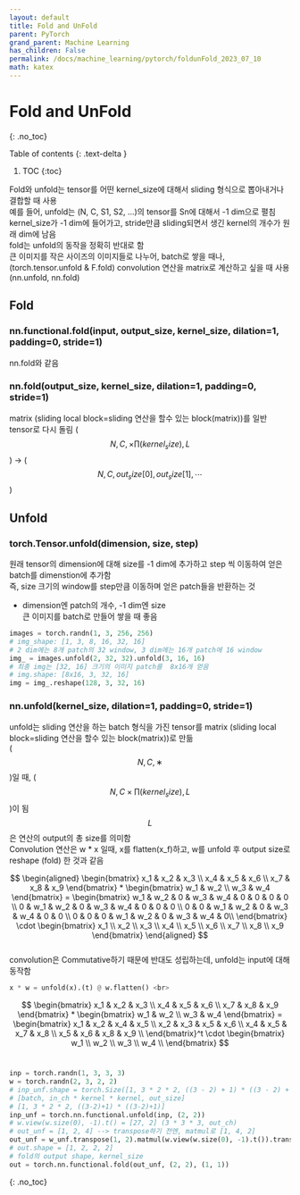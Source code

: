 ```yaml
---
layout: default
title: Fold and UnFold
parent: PyTorch
grand_parent: Machine Learning
has_children: False
permalink: /docs/machine_learning/pytorch/foldunFold_2023_07_10
math: katex
---
```


# Fold and UnFold
{: .no_toc}

Table of contents
{: .text-delta }
1. TOC
{:toc}

Fold와 unfold는 tensor를 어떤 kernel_size에 대해서 sliding 형식으로 뽑아내거나 결합할 때 사용 <br>
예를 들어, unfold는 (N, C, S1, S2, ...)의 tensor를 Sn에 대해서 -1 dim으로 펼침 <br>
kernel_size가 -1 dim에 들어가고, stride만큼 sliding되면서 생긴 kernel의 개수가 원래 dim에 남음 <br>
fold는 unfold의 동작을 정확히 반대로 함 <br>
큰 이미지를 작은 사이즈의 이미지들로 나누어, batch로 쌓을 때나, (torch.tensor.unfold & F.fold)
convolution 연산을 matrix로 계산하고 싶을 때 사용 (nn.unfold, nn.fold)  <br>

## Fold
### nn.functional.fold(input, output_size, kernel_size, dilation=1, padding=0, stride=1)
nn.fold와 같음

### nn.fold(output_size, kernel_size, dilation=1, padding=0, stride=1)
matrix (sliding local block=sliding 연산을 할수 있는 block(matrix))를 일반 tensor로 다시 돌림
($$N, C, \times\prod(kernel_size), L$$) -> ($$N, C, out_size[0], out_size[1], \cdots $$)

## Unfold
### torch.Tensor.unfold(dimension, size, step)
원래 tensor의 dimension에 대해 size를 -1 dim에 추가하고 step 씩 이동하여 얻은 batch를 dimenstion에 추가함 <br>
즉, size 크기의 window를 step만큼 이동하며 얻은 patch들을 반환하는 것  <br>
- dimension엔 patch의 개수, -1 dim엔 size <br>
큰 이미지를 batch로 만들어 쌓을 때 좋음 <br>
```python
images = torch.randn(1, 3, 256, 256)
# img_shape: [1, 3, 8, 16, 32, 16]
# 2 dim에는 8개 patch의 32 window, 3 dim에는 16개 patch에 16 window
img_ = images.unfold(2, 32, 32).unfold(3, 16, 16)
# 최종 img는 [32, 16] 크기의 이미지 patch를  8x16개 얻음
# img.shape: [8x16, 3, 32, 16]
img = img_.reshape(128, 3, 32, 16)
```

### nn.unfold(kernel_size, dilation=1, padding=0, stride=1)
unfold는 sliding 연산을 하는 batch 형식을 가진 tensor를 matrix (sliding local block=sliding 연산을 할수 있는 block(matrix))로  만듦 <br>
($$N, C, ∗$$)일 때, ($$N, C\times\prod(kernel_size), L$$)이 됨 <br>
$$L$$은 연산의 output의 총 size를 의미함 <br>
Convolution 연산은 w * x 일때, x를 flatten(x_f)하고, w를 unfold 후 output size로 reshape (fold) 한 것과 같음 <br>

$$
\begin{aligned}
    \begin{bmatrix} 
    x_1 & x_2 & x_3 \\ 
    x_4 & x_5 & x_6 \\ 
    x_7 & x_8 & x_9 
    \end{bmatrix} 
    * 
    \begin{bmatrix} 
    w_1 & w_2 \\ 
    w_3 & w_4 
    \end{bmatrix} = 
    \begin{bmatrix} 
    w_1 & w_2 & 0 & w_3 & w_4 & 0 & 0 & 0 & 0 \\  
    0 & w_1 & w_2 & 0 & w_3 & w_4 & 0 & 0 & 0 \\  
    0 & 0 & w_1 & w_2 & 0 & w_3 & w_4 & 0 & 0 \\ 
    0 &  0 & 0 & w_1 & w_2 & 0 & w_3 & w_4 & 0\\   
    \end{bmatrix} \cdot 
    \begin{bmatrix}  x_1 \\ x_2 \\ x_3 \\ x_4 \\ x_5 \\ x_6 \\ x_7 \\ x_8 \\ x_9  
    \end{bmatrix}
\end{aligned}
$$ 
<br>
convolution은 Commutative하기 때문에 반대도 성립하는데, unfold는 input에 대해 동작함 <br>

```python
x * w = unfold(x).(t) @ w.flatten() <br>
```

$$
\begin{bmatrix} x_1 & x_2 & x_3 \\ x_4 & x_5 & x_6 \\ x_7 & x_8 & x_9 \end{bmatrix} * \begin{bmatrix} w_1 & w_2 \\ w_3 & w_4 \end{bmatrix} = \begin{bmatrix}   x_1 & x_2 & x_4 & x_5 \\    x_2 & x_3 & x_5 & x_6 \\   x_4 & x_5 & x_7 & x_8 \\  x_5 & x_6 & x_8 & x_9  \\    \end{bmatrix}^t  \cdot \begin{bmatrix} w_1 \\ w_2 \\ w_3 \\ w_4 \\   \end{bmatrix}
$$
<br>

```python
inp = torch.randn(1, 3, 3, 3)
w = torch.randn(2, 3, 2, 2)
# inp_unf.shape = torch.Size([1, 3 * 2 * 2, ((3 - 2) + 1) * ((3 - 2) + 1)]) 
# [batch, in_ch * kernel * kernel, out_size]
# [1, 3 * 2 * 2, ((3-2)+1) * ((3-2)+1)]
inp_unf = torch.nn.functional.unfold(inp, (2, 2))
# w.view(w.size(0), -1).t() = [27, 2] (3 * 3 * 3, out_ch)
# out_unf = [1, 2, 4] --> transpose하기 전엔, matmul로 [1, 4, 2]
out_unf = w_unf.transpose(1, 2).matmul(w.view(w.size(0), -1).t()).transpose(1, 2)
# out.shape = [1, 2, 2, 2]
# fold의 output shape, kernel_size
out = torch.nn.functional.fold(out_unf, (2, 2), (1, 1))
```

{: .no_toc}